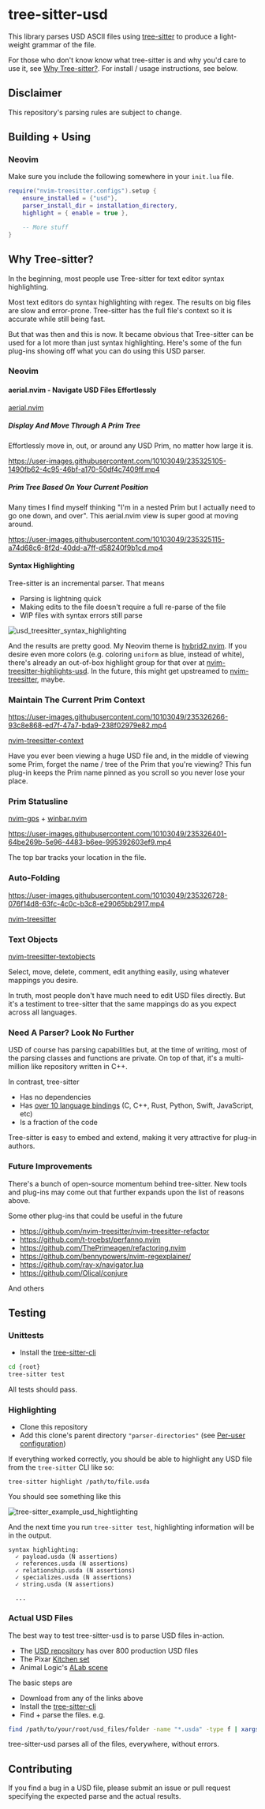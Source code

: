 # tree-sitter-usd
This library parses USD ASCII files using
[tree-sitter](https://tree-sitter.github.io/tree-sitter) to produce
a light-weight grammar of the file.

For those who don't know know what tree-sitter is and why you'd care to use it,
see [Why Tree-sitter?](#why-tree-sitter). For install / usage instructions, see below.


## Disclaimer
This repository's parsing rules are subject to change.


## Building + Using
### Neovim
Make sure you include the following somewhere in your `init.lua` file.

```lua
require("nvim-treesitter.configs").setup {
    ensure_installed = {"usd"},
    parser_install_dir = installation_directory,
    highlight = { enable = true },

    -- More stuff
}
```


## Why Tree-sitter?
In the beginning, most people use Tree-sitter for text editor syntax highlighting.

Most text editors do syntax highlighting with regex. The results on big files
are slow and error-prone. Tree-sitter has the full file's context so it is
accurate while still being fast.

But that was then and this is now. It became obvious that Tree-sitter can be
used for a lot more than just syntax highlighting. Here's some of the fun
plug-ins showing off what you can do using this USD parser.


### Neovim
#### aerial.nvim - Navigate USD Files Effortlessly
[aerial.nvim](https://github.com/stevearc/aerial.nvim)

##### Display And Move Through A Prim Tree
Effortlessly move in, out, or around any USD Prim, no matter how large it is.

https://user-images.githubusercontent.com/10103049/235325105-1490fb62-4c95-46bf-a170-50df4c7409ff.mp4


##### Prim Tree Based On Your Current Position
Many times I find myself thinking "I'm in a nested Prim but I actually need to
go one down, and over". This aerial.nvim view is super good at moving around.

https://user-images.githubusercontent.com/10103049/235325115-a74d68c6-8f2d-40dd-a7ff-d58240f9b1cd.mp4


#### Syntax Highlighting
Tree-sitter is an incremental parser. That means

- Parsing is lightning quick
- Making edits to the file doesn't require a full re-parse of the file
- WIP files with syntax errors still parse

![usd_treesitter_syntax_highlighting](https://user-images.githubusercontent.com/10103049/235325800-0ef86ffc-a557-46a5-af7f-3753850c142a.png)

And the results are pretty good. My Neovim theme is
[hybrid2.nvim](https://github.com/ColinKennedy/hybrid2.nvim). If you desire
even more colors (e.g. coloring ``uniform`` as blue, instead of white), there's
already an out-of-box highlight group for that over at
[nvim-treesitter-highlights-usd](https://github.com/ColinKennedy/nvim-treesitter-highlights-usd).
In the future, this might get upstreamed to
[nvim-treesitter](https://github.com/nvim-treesitter/nvim-treesitter), maybe.


### Maintain The Current Prim Context
https://user-images.githubusercontent.com/10103049/235326266-93c8e868-ed7f-47a7-bda9-238f02979e82.mp4

[nvim-treesitter-context](https://github.com/nvim-treesitter/nvim-treesitter-context)

Have you ever been viewing a huge USD file and, in the middle of viewing some
Prim, forget the name / tree of the Prim that you're viewing? This fun plug-in
keeps the Prim name pinned as you scroll so you never lose your place.


### Prim Statusline
[nvim-gps](https://github.com/SmiteshP/nvim-gps) + [winbar.nvim](https://github.com/fgheng/winbar.nvim)

https://user-images.githubusercontent.com/10103049/235326401-64be269b-5e96-4483-b6ee-995392603ef9.mp4

The top bar tracks your location in the file.


### Auto-Folding
https://user-images.githubusercontent.com/10103049/235326728-076f14d8-63fc-4c0c-b3c8-e29065bb2917.mp4

[nvim-treesitter](https://github.com/nvim-treesitter/nvim-treesitter#folding)


### Text Objects
[nvim-treesitter-textobjects](https://github.com/nvim-treesitter/nvim-treesitter-textobjects)

Select, move, delete, comment, edit anything easily, using whatever mappings you desire.

In truth, most people don't have much need to edit USD files directly. But it's
a testiment to tree-sitter that the same mappings do as you expect across all
languages.


### Need A Parser? Look No Further
USD of course has parsing capabilities but, at the time of writing, most of the
parsing classes and functions are private. On top of that, it's a multi-million
like repository written in C++.

In contrast, tree-sitter

- Has no dependencies
- Has [over 10 language bindings](https://tree-sitter.github.io/tree-sitter/#language-bindings) (C, C++, Rust, Python, Swift, JavaScript, etc)
- Is a fraction of the code

Tree-sitter is easy to embed and extend, making it very attractive for plug-in authors.


### Future Improvements
There's a bunch of open-source momentum behind tree-sitter. New tools and plug-ins
may come out that further expands upon the list of reasons above. 

Some other plug-ins that could be useful in the future

- https://github.com/nvim-treesitter/nvim-treesitter-refactor
- https://github.com/t-troebst/perfanno.nvim
- https://github.com/ThePrimeagen/refactoring.nvim
- https://github.com/bennypowers/nvim-regexplainer/
- https://github.com/ray-x/navigator.lua
- https://github.com/Olical/conjure

And others


## Testing
### Unittests
- Install the [tree-sitter-cli](https://www.npmjs.com/package/tree-sitter-cli)
```sh
cd {root}
tree-sitter test
```

All tests should pass.


### Highlighting
- Clone this repository
- Add this clone's parent directory ``"parser-directories"`` (see [Per-user
  configuration](https://tree-sitter.github.io/tree-sitter/syntax-highlighting#per-user-configuration))

If everything worked correctly, you should be able to highlight any USD file from the ``tree-sitter`` CLI like so:
```
tree-sitter highlight /path/to/file.usda
```

You should see something like this

![tree-sitter_example_usd_hightlighting](https://user-images.githubusercontent.com/10103049/235369836-1a64a111-7d61-40e2-9eda-f3fee31ff46b.png)

And the next time you run ``tree-sitter test``, highlighting information will
be in the output.

```
syntax highlighting:
  ✓ payload.usda (N assertions)
  ✓ references.usda (N assertions)
  ✓ relationship.usda (N assertions)
  ✓ specializes.usda (N assertions)
  ✓ string.usda (N assertions)

  ...
```


### Actual USD Files
The best way to test tree-sitter-usd is to parse USD files in-action.

- The [USD repository](https://github.com/PixarAnimationStudios/USD) has over 800 production USD files
- The Pixar [Kitchen set](https://openusd.org/release/dl_downloads.html#assets)
- Animal Logic's [ALab scene](https://dpel.aswf.io/alab)

The basic steps are

- Download from any of the links above
- Install the [tree-sitter-cli](https://www.npmjs.com/package/tree-sitter-cli)
- Find + parse the files. e.g.

```sh
find /path/to/your/root/usd_files/folder -name "*.usda" -type f | xargs tree-sitter parse
```

tree-sitter-usd parses all of the files, everywhere, without errors.


## Contributing
If you find a bug in a USD file, please submit an issue or pull request specifying
the expected parse and the actual results.
